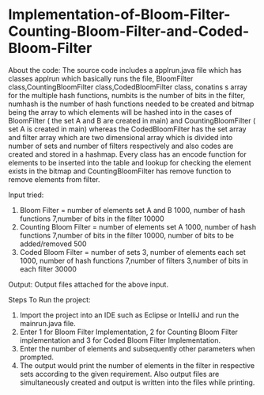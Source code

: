 # Implementation-of-Bloom-Filter-Counting-Bloom-Filter-and-Coded-Bloom-Filter

About the code:
The source code includes a applrun.java file which has classes applrun which basically runs the file,
BloomFilter class,CountingBloomFilter class,CodedBloomFilter class, conatins s array for the multiple hash functions, numbits is the number of bits in the filter,
numhash is the number of hash functions needed to be created and bitmap being the array to which elements will be hashed into in the cases of
BloomFilter ( the set A and B are created in main) and CountingBloomFilter ( set A is created in main)  whereas the CodedBloomFilter
has the set array and filter array which are two dimensional array which is divided into number of sets and number of filters
respectively and also codes are created and stored in a hashmap. Every class has an encode function for elements to be inserted
into the table and lookup for checking the element exists in the bitmap and CountingBloomFilter has remove function to remove elements from filter.

Input tried:
1) Bloom Filter = number of elements set A and B 1000, number of hash functions 7,number of bits in the filter 10000
2) Counting Bloom Filter = number of elements set A 1000, number of hash functions 7,number of bits in the filter 10000, number of bits to be added/removed 500
3) Coded Bloom Filter = number of sets 3, number of elements each set 1000, number of hash functions 7,number of filters 3,number of bits in each filter 30000

Output:
Output files attached for the above input.

Steps To Run the project:
1) Import the project into an IDE such as Eclipse or IntelliJ and run the mainrun.java file.
2) Enter 1 for Bloom Filter Implementation, 2 for Counting Bloom Filter implementation and 3 for Coded Bloom Filter Implementation.
3) Enter the number of elements and subsequently other parameters when prompted.
4) The output would print the number of elements in the filter in respective sets according to the given requirement.
Also output files are simultaneously created and output is written into the files while printing.
